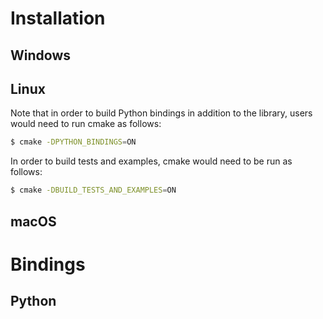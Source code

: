 # Installation

## Windows

## Linux
Note that in order to build Python bindings in addition to the library, users would need to run cmake as follows:
```bash
$ cmake -DPYTHON_BINDINGS=ON
```
In order to build tests and examples, cmake would need to be run as follows:
```bash
$ cmake -DBUILD_TESTS_AND_EXAMPLES=ON
```

## macOS

# Bindings

## Python
